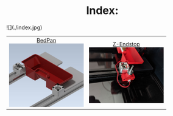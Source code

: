 <h1 align="center">Index:</h1>
![](./index.jpg)
<table align="center">
  <tr>
    <td align="center"><a href="./BedPan">BedPan<br><img src="./BedPan/Images/1.jpg" alt="1" width=196px></a></td>
	<td align="center"><a href="./Z_Endstop">Z-Endstop<br><img src="./Z_Endstop/Images/1.jpg" alt="1" width=196px></a></td>
  </tr>
</table>